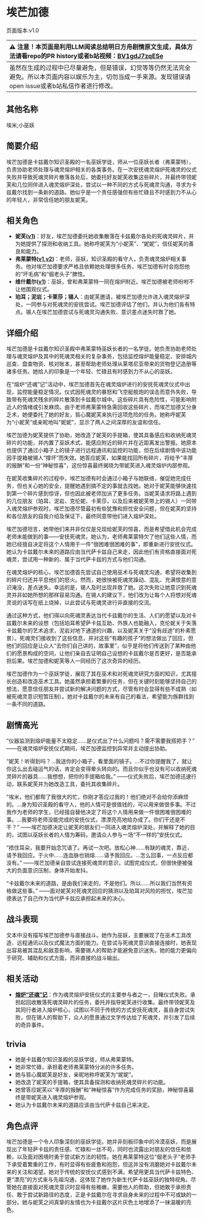 # 埃芒加德
页面版本:v1.0
 

| :warning: 注意！本页面是利用LLM阅读总结明日方舟剧情原文生成，具体方法请看repo的PR history或者b站视频：[BV1gdJ7zqESe](https://www.bilibili.com/video/BV1gdJ7zqESe/)         |
|:----------------------------|
| 虽然在生成的过程中已尽量避免，但是错误，幻觉等等仍然无法完全避免。所以本页面内容以娱乐为主，切勿当成一手来源。发现错误请open issue或者b站私信作者进行修改。|



## 其他名称
埃米;小巫妖
## 简要介绍
埃芒加德是卡兹戴尔知识圣殿的一名巫妖学徒，师从一位巫妖长者（弗莱蒙特），负责协助老师处理与魂灵熔炉相关的各类事务。在一次安抚魂灵熔炉死魂灵的仪式失败并导致死魂灵碎片散落各处后，她委托好友妮芙收集这些碎片，并最终带领妮芙和几位同伴进入魂灵熔炉深处，尝试以一种不同的方式与死魂灵沟通，寻求为卡兹戴尔找到一条新的道路。她似乎是一个责任感强但有些忙碌且不时感到力不从心的年轻人，非常信任她的朋友妮芙。
## 相关角色
-   **妮芙([v1](char_4146_nymph.md))**：好友，埃芒加德委托她收集散落在卡兹戴尔各处的死魂灵碎片，并为她提供了探测和收纳工具。她称呼妮芙为“小妮芙”、“妮妮”，信任妮芙的善良和能力。
-   **弗莱蒙特([v1](extended_char_fu_lai_meng_te.md),[v2](../char_v3/extended_char_fu_lai_meng_te.md))**：老师，巫妖，知识圣殿的看守人，负责魂灵熔炉相关事务。他对埃芒加德要求严格且依赖她处理很多任务，埃芒加德有时会抱怨他的“坏毛病”和“倔老头子”脾性。
-   **维什戴尔([v1](char_1035_wisdel.md))**：巫妖，曾和弗莱蒙特一同在熔炉附近。埃芒加德被老师吩咐不让他围观仪式。
-   **珀耳；泥岩；卡莱莎；锡人**：由妮芙邀请，被埃芒加德允许进入魂灵熔炉深处，一同参与对死魂灵的安抚尝试。埃芒加德评估了他们，并认为他们各有特点。锡人在埃芒加德尝试与死魂灵沟通失败、意识差点迷失时救了她。
## 详细介绍
埃芒加德是卡兹戴尔知识圣殿中弗莱蒙特巫妖长者的一名学徒。她负责协助老师处理与魂灵熔炉及其中的死魂灵相关的复杂事务，包括监控熔炉能量稳定、安排城内巡查、盘查物资、核对账本，甚至帮助老师处理从莱塔尼亚带来的货物登记造册等诸多任务。她给人的印象是一个年轻、忙碌且有时感到力不从心的巫妖。

在“熔炉“还魂”记”活动中，埃芒加德首先在魂灵熔炉进行的安抚死魂灵仪式中出现，监控能量稳定情况。仪式因死魂灵的暴怒和飞空艇舰炮的误击而意外失败，导致带有死魂灵残余的碎片散落到卡兹戴尔城中。这些碎片具有危险性，可能影响附近人的情绪或引发麻烦。由于老师弗莱蒙特急需回收这些碎片，而埃芒加德又分身乏术，她便委托了她的好友，笞心魔妮芙来执行这项危险的任务。她称呼妮芙为“小妮芙”或亲昵地叫“妮妮”，显示了两人之间深厚的友谊和信任。

埃芒加德为妮芙提供了协助，她改造了妮芙的手提箱，使其具备感应和收纳死魂灵碎片的功能，并内置了巫妖术式，能感应附近的碎片并在近距离发出警报。她原本也提供了通过小箱子上的镜子进行远程通讯和监控的功能，但在后续剧情中该功能因手提箱被锡人“撑坏”而失效。她答应妮芙，如果能找回所有碎片，将给予“丰厚的报酬”和一份“神秘惊喜”，这份惊喜最终揭晓为带妮芙进入魂灵熔炉内部参观。

在妮芙收集碎片的过程中，埃芒加德有时会通过小箱子与她联络，催促她完成任务，但也关心她的安全，提醒她遇到搞不定的事就去找她。她对于妮芙能够快速找到第一个碎片感到惊讶，但也因此被老师加派了更多任务。当妮芙请求将路上遇到的几位朋友（珀耳、泥岩、克伦妮、卡莱莎，以及后来被妮芙带上的锡人）一同带入魂灵熔炉参观时，埃芒加德尽管最初有些犹豫和担忧安全问题，但在妮芙的坚持和各位朋友的自我介绍及保证下，最终同意带他们进入熔炉深处。

埃芒加德坦言，她带他们来并非仅仅是兑现给妮芙的惊喜，而是希望借此机会完成老师未能做到的事——安抚死魂灵。她认为，老师弗莱蒙特欠了他们这些人情，而她已经擅自决定将这个人情用于一件“很困难很困难的事”，即重新进行安抚仪式。她认为卡兹戴尔未来的道路应由当代萨卡兹自己来走，因此他们有资格直接面对死魂灵，尝试用一种新的、属于当代萨卡兹的方式与他们沟通。

在魂灵熔炉的核心，埃芒加德首先尝试自己使用巫术与死魂灵沟通，希望将收集到的碎片归还并平息他们的怒火。然而，她很快被死魂灵躁动、混乱、充满恨意的意识淹没，差点迷失。幸运的是，锡人及时出现并救了她。这次失败让她意识到死魂灵并非如她所想的那样容易沟通。在锡人的建议下，他们改为让每个人将想对死魂灵说的话写在纸上烧掉，以此尝试与死魂灵进行非直接的交流。

通过这种方式，他们得以向死魂灵表达当代卡兹戴尔的生活、人们的愿望以及对卡兹戴尔未来的设想（包括珀耳希望萨卡兹互助、外族人也能融入，克伦妮关于失落卡兹戴尔的艺术追求，泥岩对地下通道的兴趣，以及妮芙关于“没有歧途”的朴素愿景）。死魂灵们接收到了这些信息，并对这些“有趣的孩子”的想法做出了回应，但他们的回应是让众人“去你们自己讲的，故事里”，似乎是将他们传送到了某种由他们的愿景构成的空间，让他们亲自去证明自己设想的卡兹戴尔是否更好，是否能承担后果。埃芒加德和妮芙等人一同经历了这次奇异的经历。

埃芒加德作为一个巫妖学徒，展现了其在巫术和对死魂灵研究方面的知识，尤其擅长创造和改造巫术工具。她虽然承担着繁重的任务，但在关键时刻能够坚持自己的想法，愿意信任朋友并尝试新的解决问题的方式，尽管有时会显得有些不成熟（如被死魂灵意识短暂压制）。她对卡兹戴尔的未来有自己的看法，希望能为族群找到一条不同的道路。
## 剧情高光
“仪器监测到熔炉能量不太稳定......是仪式出了什么问题吗？需不需要我搭把手？”
——在魂灵熔炉安抚仪式期间，埃芒加德监控到异常并主动提出协助。

“妮芙！听得到吗？...我送你的小箱子，看里面的镜子。...不过你提醒我了，就让你这么出去碰运气的话，肯定会变得晕头转向的。而且你似乎也没有可以收纳死魂灵碎片的器具......我想想，把你的手提箱给我。”
——仪式失败后，埃芒加德迅速行动，联系妮芙并为她改造工具，委托其收集碎片。

“埃米，他们都帮了我很大的忙，你刚才答应过我的！他们绝对不会给你添麻烦的。...身为知识圣殿的看守人，他的人情可是很值钱的，可以用来做很多事。不过我作为老师的学生，已经擅自替他决定了将这个人情用来做一件很困难很困难的事。...我要将老师没能完成的安抚仪式，漂漂亮亮地给办成了。你们干还是不干？”
——埃芒加德决定让妮芙的朋友们一同进入魂灵熔炉深处，并解释了她的目的，试图以巫妖长者的人情为筹码，邀请众人参与一场“不一样的”安抚仪式。

“捂住耳朵，我要开始念咒语了。再试一次吧。放松心神......有缺的魂灵，靠近，请予我回应。于火中......连血脉也销熔......请予我回应。...怎么回事，一点反应都没有。”
——埃芒加德亲自尝试连接死魂灵的意识，试图完成仪式，但很快便被强大的负面意识压制，身体开始发抖。

“卡兹戴尔未来的道路，是由我们来走的，不是他们。所以......所以我们当然有资格做这些事。”
——面对妮芙对死魂灵回应的猜测以及珀耳对风险的担忧，埃芒加德表达了自己作为当代萨卡兹应承担起未来的决心。
## 战斗表现
文本中没有描写埃芒加德参与直接战斗。她作为巫妖，主要展现了在巫术工具改造、远程通讯以及仪式魔法方面的能力。在尝试与死魂灵意识直接连接时，她表现出容易被其混乱和敌意影响，需要锡人的帮助才能避免意识迷失。她的能力更偏向于研究、辅助和仪式方面，而非直接的战斗输出。
## 相关活动
-   **[熔炉“还魂”记](../stories/act17mini.md)**：作为魂灵熔炉安抚仪式的主要参与者之一，目睹仪式失败。承担起回收散落死魂灵碎片的任务，委托并指导妮芙进行收集。最终带领妮芙及其同行者进入熔炉核心，试图以不同于传统的方式安抚死魂灵，虽自身尝试失败，但在锡人的帮助下，众人的愿景通过文字传达给了死魂灵，并引发了后续的奇异事件。
## trivia
*   她是卡兹戴尔知识圣殿的巫妖学徒，师从弗莱蒙特。
*   她非常忙碌，承担着老师弗莱蒙特分派的许多任务。
*   她与笞心魔妮芙是好友，亲昵地称呼妮芙为“妮妮”。
*   她改造了妮芙的手提箱，使其具备探测和收纳死魂灵碎片的功能。
*   她曾答应妮芙以“丰厚的报酬”和“神秘惊喜”作为完成任务的奖励，神秘惊喜最终是带妮芙进入魂灵熔炉参观。
*   她认为卡兹戴尔未来的道路应该由当代萨卡兹自己来决定。
## 角色点评
埃芒加德是一个令人印象深刻的巫妖学徒。她并非刻板印象中的冷漠巫妖，而是展现出了年轻萨卡兹的责任感、忙碌和一丝不苟，同时也流露出对朋友的信任和依赖，以及面对困境时勇于尝试新方法的韧性。她在弗莱蒙特这位“倔老头子”老师手下承受着繁重的工作，有时显得有些疲惫和抱怨，但这并没有消磨她对卡兹戴尔未来的关注和渴望。她对于传统的安抚仪式感到不满，希望用更具当代萨卡兹特色、更“漂亮”的方式来与先祖沟通，这体现了她作为新生代萨卡兹巫妖的独特视角。尽管她在直接面对死魂灵意识时显得有些稚嫩，需要他人的帮助，但她敢于承担责任、敢于尝试新路径的态度，正是卡兹戴尔在寻求自身未来的过程中不可或缺的一部分。她与妮芙之间真挚的友情也为卡兹戴尔这片灰色土地增添了一抹温暖的亮色。